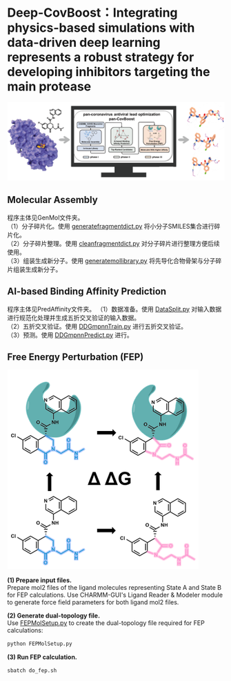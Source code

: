# Deep-CovBoost：Integrating physics-based simulations with data-driven deep learning represents a robust strategy for developing inhibitors targeting the main protease

![](images/TOC.png)

## Molecular Assembly
程序主体见GenMol文件夹。  
（1）分子碎片化。使用 [generatefragmentdict.py](GenMol/generatefragmentdict.py) 将小分子SMILES集合进行碎片化。  
（2）分子碎片整理。使用 [cleanfragmentdict.py](GenMol/cleanfragmentdict.py) 对分子碎片进行整理方便后续使用。  
（3）组装生成新分子。使用 [generatemollibrary.py](GenMol/generatemollibrary.py) 将先导化合物骨架与分子碎片组装生成新分子。

## AI-based Binding Affinity Prediction
程序主体见PredAffinity文件夹。 
（1）数据准备。使用 [DataSplit.py](PredAffinity/DataSplit.py) 对输入数据进行规范化处理并生成五折交叉验证的输入数据。  
（2）五折交叉验证。使用 [DDGmpnnTrain.py](PredAffinity/DDGmpnnTrain.py) 进行五折交叉验证。  
（3）预测。使用 [DDGmpnnPredict.py](PredAffinity/DDGmpnnPredict.py) 进行。 

## Free Energy Perturbation (FEP) 

![](images/FEP.png)

**​​(1) Prepare input files.​​**  
Prepare mol2 files of the ligand molecules representing State A and State B for FEP calculations. Use CHARMM-GUI's ​Ligand Reader & Modeler module​ to generate force field parameters for both ligand mol2 files.  

**(2) Generate dual-topology file.**  
Use [FEPMolSetup.py](FEP/FEPMolSetup.py) to create the dual-topology file required for FEP calculations:  
```python
python FEPMolSetup.py
```

**(3) Run FEP calculation.​**
```shell
sbatch do_fep.sh
```